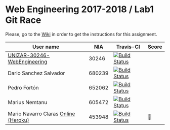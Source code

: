 # Web Engineering 2017-2018 / Lab1 Git Race

Please, go to the [Wiki](https://github.com/UNIZAR-30246-WebEngineering/lab1-git-race/wiki) in order to get the instructions for this assignment.

User name | NIA | Travis-CI|Score
----------|-----|----------|-----
[UNIZAR-30246-WebEngineering](https://github.com/UNIZAR-30246-WebEngineering/lab1-git-race) |30246 | [![Build Status](https://travis-ci.org/UNIZAR-30246-WebEngineering/lab1-git-race.svg)](https://travis-ci.org/UNIZAR-30246-WebEngineering/lab1-git-race)
Dario Sanchez Salvador | 680239 | [![Build Status](https://travis-ci.org/dari1495/lab1-git-race.svg)](https://travis-ci.org/dari1495/lab1-git-race)
Pedro Fortón | 652062 | [![Build Status](https://travis-ci.org/Concatenacion/lab1-git-race.svg)](https://travis-ci.org/Concatenacion/lab1-git-race)
Marius Nemtanu | 605472 | [![Build Status](https://travis-ci.org/MIN605472/lab1-git-race.svg)](https://travis-ci.org/MIN605472/lab1-git-race)
Mario Navarro Claras [Online (Heroku)](https://lab1-git-race.herokuapp.com/)| 453948 | [![Build Status](https://api.travis-ci.org/mnclaras/lab1-git-race.svg)](https://travis-ci.org/mnclaras/lab1-git-race) | :gift:
